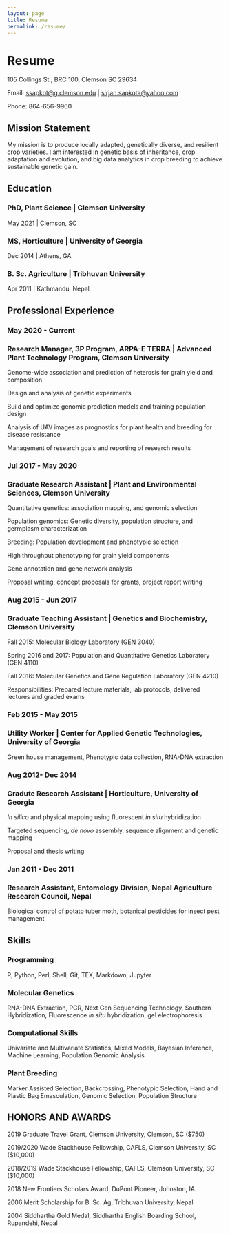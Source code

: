 ```yaml
---
layout: page
title: Resume
permalink: /resume/
---
```


# Resume

105 Collings St., BRC 100, Clemson SC 29634

Email: ssapkot@g.clemson.edu | sirjan.sapkota@yahoo.com

Phone: 864-656-9960

## Mission Statement

My mission is to produce locally adapted, genetically diverse, and resilient crop varieties. I am interested in genetic basis of inheritance, crop adaptation and evolution, and big data analytics in crop breeding to achieve sustainable genetic gain.

## Education

### PhD, Plant Science | Clemson University

May 2021 | Clemson, SC

### MS, Horticulture | University of Georgia

Dec 2014 | Athens, GA

### B. Sc. Agriculture | Tribhuvan University
Apr 2011 | Kathmandu, Nepal

## Professional Experience

### May 2020 - Current

### Research Manager, 3P Program, ARPA-E TERRA | Advanced Plant Technology Program, Clemson University

Genome-wide association and prediction of heterosis for grain yield and composition

Design and analysis of genetic experiments

Build and optimize genomic prediction models and training population design

Analysis of UAV images as prognostics for plant health and breeding for disease resistance

Management of research goals and reporting of research results

### Jul 2017 - May 2020 

### Graduate Research Assistant | Plant and Environmental Sciences, Clemson University

Quantitative genetics: association mapping, and genomic selection

Population genomics: Genetic diversity, population structure, and germplasm characterization

Breeding: Population development and phenotypic selection 

High throughput phenotyping for grain yield components

Gene annotation and gene network analysis

Proposal writing, concept proposals for grants, project report writing

### Aug 2015 - Jun 2017

### Graduate Teaching Assistant | Genetics and Biochemistry, Clemson University

Fall 2015: Molecular Biology Laboratory (GEN 3040)

Spring 2016 and 2017: Population and Quantitative Genetics Laboratory (GEN 4110)                      

Fall 2016: Molecular Genetics and Gene Regulation Laboratory (GEN 4210)

Responsibilities: Prepared lecture materials, lab protocols, delivered lectures and graded exams

### Feb 2015 - May 2015

### Utility Worker | Center for Applied Genetic Technologies, University of Georgia

Green house management, Phenotypic data collection, RNA-DNA extraction

### Aug 2012- Dec 2014

### Gradute Research Assistant | Horticulture, University of Georgia

*In silico* and physical mapping using fluorescent *in situ* hybridization

Targeted sequencing, *de novo* assembly, sequence alignment and genetic mapping

Proposal and thesis writing

### Jan 2011 - Dec 2011

### Research Assistant, Entomology Division, Nepal Agriculture Research Council, Nepal

Biological control of potato tuber moth, botanical pesticides for insect pest management

## Skills

### Programming

R, Python, Perl, Shell, Git, TEX, Markdown, Jupyter

### Molecular Genetics

RNA-DNA Extraction, PCR, Next Gen Sequencing Technology, Southern Hybridization, Fluorescence
*in situ* hybridization, gel electrophoresis

### Computational Skills

Univariate and Multivariate Statistics, Mixed Models, Bayesian Inference, Machine Learning,
Population Genomic Analysis

### Plant Breeding

Marker Assisted Selection, Backcrossing, Phenotypic Selection, Hand and Plastic Bag Emasculation,
Genomic Selection, Population Structure

## HONORS AND AWARDS

2019 Graduate Travel Grant, Clemson University, Clemson, SC ($750)

2019/2020 Wade Stackhouse Fellowship, CAFLS, Clemson University, SC ($10,000)

2018/2019 Wade Stackhouse Fellowship, CAFLS, Clemson University, SC ($10,000)

2018 New Frontiers Scholars Award, DuPont Pioneer, Johnston, IA.

2006 Merit Scholarship for B. Sc. Ag, Tribhuvan University, Nepal

2004 Siddhartha Gold Medal, Siddhartha English Boarding School, Rupandehi, Nepal
